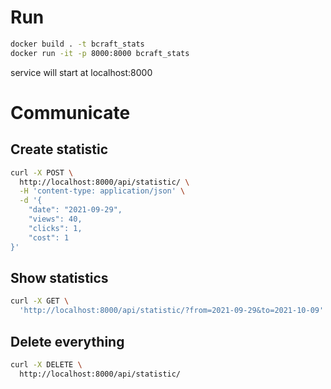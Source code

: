 # Run

```bash
docker build . -t bcraft_stats
docker run -it -p 8000:8000 bcraft_stats
```

service will start at localhost:8000

# Communicate

## Create statistic
```bash
curl -X POST \
  http://localhost:8000/api/statistic/ \
  -H 'content-type: application/json' \
  -d '{
	"date": "2021-09-29", 
	"views": 40, 
	"clicks": 1, 
	"cost": 1
}'
```

## Show statistics

```bash
curl -X GET \
  'http://localhost:8000/api/statistic/?from=2021-09-29&to=2021-10-09'
```

## Delete everything


```bash
curl -X DELETE \
  http://localhost:8000/api/statistic/
```